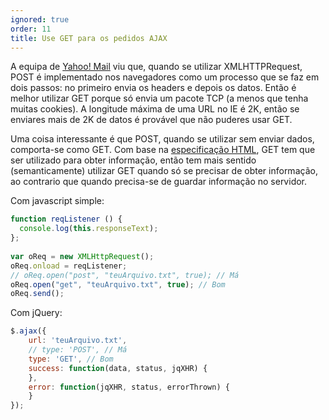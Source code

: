 ```yaml
---
ignored: true
order: 11
title: Use GET para os pedidos AJAX
---
```


A equipa de [Yahoo! Mail](http://mail.yahoo.com) viu que, quando se utilizar XMLHTTPRequest, POST é implementado nos navegadores como um processo que se faz em dois passos: no primeiro envia os headers e depois os datos. Então é melhor utilizar GET porque só envia um pacote TCP (a menos que tenha muitas cookies). A longitude máxima de uma URL no IE é 2K, então se enviares mais de 2K de datos é provável que não puderes usar GET.

Uma coisa interessante é que POST, quando se utilizar sem enviar dados, comporta-se como GET. Com base na [especificação HTML](http://www.w3.org/Protocols/rfc2616/rfc2616-sec9.html), GET tem que ser utilizado para obter informação, então tem mais sentido (semanticamente) utilizar GET quando só se precisar de obter informação, ao contrario que quando precisa-se de guardar informação no servidor.

Com javascript simple:

```js
function reqListener () {
  console.log(this.responseText);
};
 
var oReq = new XMLHttpRequest();
oReq.onload = reqListener;
// oReq.open("post", "teuArquivo.txt", true); // Má
oReq.open("get", "teuArquivo.txt", true); // Bom
oReq.send();
```

Com jQuery:

```js
$.ajax({
	url: 'teuArquivo.txt',
	// type: 'POST', // Má
	type: 'GET', // Bom
	success: function(data, status, jqXHR) {
	},
	error: function(jqXHR, status, errorThrown) {
	}
});
```